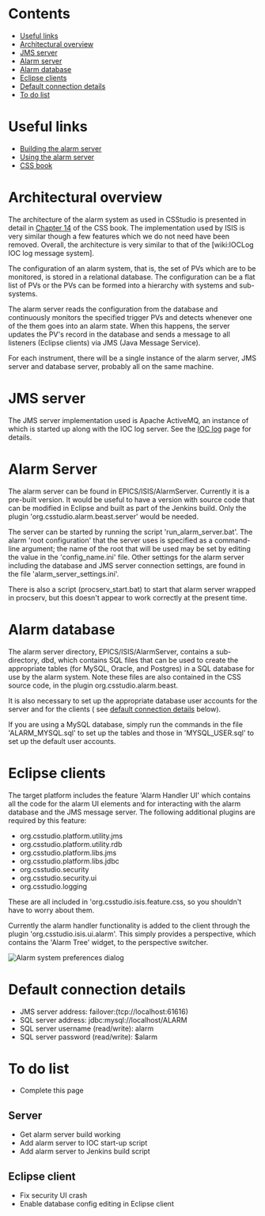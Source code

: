 # Contents #
* [Useful links](Useful-links)
* [Architectural overview](#Architectural-overview)
* [JMS server](#JMS-server)
* [Alarm server](#Alarm-server)
* [Alarm database](#Alarm-database)
* [Eclipse clients](#Eclipse-clients)
* [Default connection details](#Default-connection-details)
* [To do list](#To-do-list)

# Useful links #
* [Building the alarm server](https://trac.isis.rl.ac.uk/ICP/wiki/BuildingAlarmServerMySql)
* [Using the alarm server](https://trac.isis.rl.ac.uk/ICP/wiki/UsingAlarmServerMySql)
* [CSS book](http://cs-studio.sourceforge.net/docbook/ch14.html)

# Architectural overview #
The architecture of the alarm system as used in CSStudio is presented in detail in [Chapter 14](http://cs-studio.sourceforge.net/docbook/ch14.html) of the CSS book. The implementation used by ISIS is very similar though a few features which we do not need have been removed. Overall, the architecture is very similar to that of the [wiki:IOCLog IOC log message system]. 

The configuration of an alarm system, that is, the set of PVs which are to be monitored, is stored in a relational database. The configuration can be a flat list of PVs or the PVs can be formed into a hierarchy with systems and sub-systems.

The alarm server reads the configuration from the database and continuously monitors the specified trigger PVs and detects whenever one of the them goes into an alarm state. When this happens, the server updates the PV's record in the database and sends a message to all listeners (Eclipse clients) via JMS (Java Message Service).

For each instrument, there will be a single instance of the alarm server, JMS server and database server, probably all on the same machine.

# JMS server #
The JMS server implementation used is Apache ActiveMQ, an instance of which is started up along with the IOC log server. See the [IOC log](Ioc-message-logging) page for details.

# Alarm Server #
The alarm server can be found in EPICS/ISIS/AlarmServer. Currently it is a pre-built version. It would be useful to have a version with source code that can be modified in Eclipse and built as part of the Jenkins build. Only the plugin 'org.csstudio.alarm.beast.server' would be needed.

The server can be started by running the script 'run_alarm_server.bat'. The alarm 'root configuration' that the server uses is specified as a command-line argument; the name of the root that will be used may be set by editing the value in the 'config_name.ini' file. Other settings for the alarm server including the database and JMS server connection settings, are found in the file 'alarm_server_settings.ini'.

There is also a script (procserv_start.bat) to start that alarm server wrapped in procserv, but this doesn't appear to work correctly at the present time.

# Alarm database #

The alarm server directory, EPICS/ISIS/AlarmServer, contains a sub-directory, dbd, which contains SQL files that can be used to create the appropriate tables (for MySQL, Oracle, and Postgres) in a SQL database for use by the alarm system. Note these files are also contained in the CSS source code, in the plugin org.csstudio.alarm.beast.

It is also necessary to set up the appropriate database user accounts for the server and for the clients ( see [default connection details](#Default-connection-details) below).

If you are using a MySQL database, simply run the commands in the file 'ALARM_MYSQL.sql' to set up the tables and those in 'MYSQL_USER.sql' to set up the default user accounts.

# Eclipse clients #

The target platform includes the feature 'Alarm Handler UI' which contains all the code for the alarm UI elements and for interacting with the alarm database and the JMS message server. The following additional plugins are required by this feature:

* org.csstudio.platform.utility.jms
* org.csstudio.platform.utility.rdb
* org.csstudio.platform.libs.jms
* org.csstudio.platform.libs.jdbc
* org.csstudio.security
* org.csstudio.security.ui
* org.csstudio.logging

These are all included in 'org.csstudio.isis.feature.css, so you shouldn't have to worry about them.

Currently the alarm handler functionality is added to the client through the plugin 'org.csstudio.isis.ui.alarm'. This simply provides a perspective, which contains the 'Alarm Tree' widget, to the perspective switcher.

![Alarm system preferences dialog](https://raw.githubusercontent.com/wiki/ISISComputingGroup/ibex_developers_manual/backend_system/Alarm-preferences.png "Alarm system preferences dialog")

# Default connection details #

* JMS server address: failover:(tcp://localhost:61616)
* SQL server address: jdbc:mysql://localhost/ALARM
* SQL server username (read/write): alarm
* SQL server password (read/write): $alarm

# To do list #

* Complete this page

## Server ##

* Get alarm server build working
* Add alarm server to IOC start-up script
* Add alarm server to Jenkins build script

## Eclipse client ##

* Fix security UI crash
* Enable  database config editing in Eclipse client